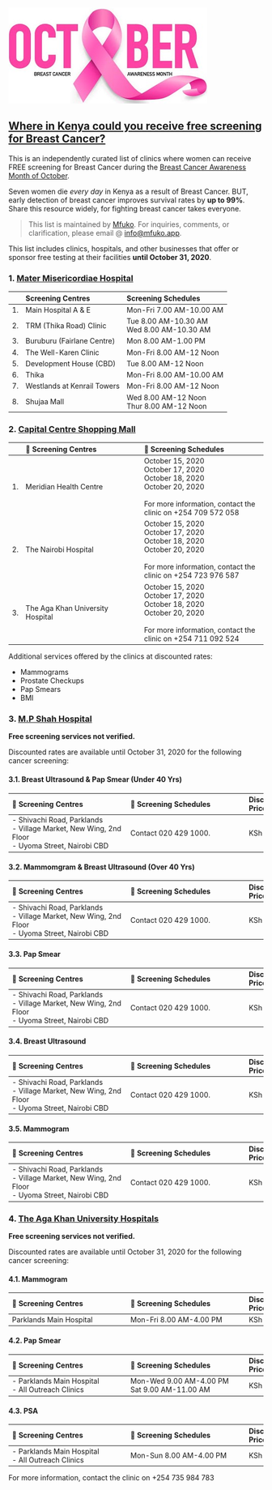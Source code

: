 ![OctoberPinkRibbon](/assets/OctoberPinkRibbon.jpg)

## [Where in Kenya could you receive free screening for Breast Cancer?](#breast-cancer-screening)

This is an independently curated list of clinics where women can receive FREE screening for Breast Cancer during the [Breast Cancer Awareness Month of October](https://www.who.int/cancer/events/breast_cancer_month/en/#:~:text=The%20Breast%20Cancer%20Awareness%20Month,palliative%20care%20of%20this%20disease.).

Seven women die _every day_ in Kenya as a result of Breast Cancer. BUT, early detection of breast cancer improves survival rates by **up to 99%**. Share this resource widely, for fighting breast cancer takes everyone.

>This list is maintained by [Mfuko](https://mfuko.app). For inquiries, comments, or clarification, please email @ info@mfuko.app.

This list includes clinics, hospitals, and other businesses that offer or sponsor free testing at their facilities **until October 31, 2020**.

### 1. [Mater Misericordiae Hospital](#mater)
<!-- 
References:
- https://twitter.com/ThikaRoadMall/status/1314117519100260353/photo/1
- https://twitter.com/materkenya/status/1313728342269534208/photo/1 

-->
| |Screening Centres|Screening Schedules|
| ---| :--- | :--- |
|1. |Main Hospital A & E|Mon-Fri 7.00 AM-10.00 AM|
|2.|TRM (Thika Road) Clinic| Tue 8.00 AM-10.30 AM<br>Wed 8.00 AM-10.30 AM|
|3.|Buruburu (Fairlane Centre)| Mon 8.00 AM-1.00 PM|
|4.|The Well-Karen Clinic|Mon-Fri 8.00 AM-12 Noon|
|5.|Development House (CBD)| Tue 8.00 AM-12 Noon|
|6.|Thika| Mon-Fri 8.00 AM-10.00 AM|
|7.|Westlands at Kenrail Towers| Mon-Fri 8.00 AM-12 Noon|
|8.|Shujaa Mall| Wed 8.00 AM-12 Noon<br>Thur 8.00 AM-12 Noon|
</div>

### 2. [Capital Centre Shopping Mall](#capital-centre)
<!--
References:
- https://twitter.com/CapitalCentre1/status/1311942670764462081/photo/1
-->
| |<div style="width:220px">:round_pushpin: Screening Centres</div>|<div style="width:220px">:calendar: Screening Schedules</div>|
| ---| :--- | :--- |
|1. |Meridian Health Centre|October 15, 2020<br>October 17, 2020<br>October 18, 2020<br>October 20, 2020<br><br>For more information, contact the clinic on +254 709 572 058|
|2. |The Nairobi Hospital|October 15, 2020<br>October 17, 2020<br>October 18, 2020<br>October 20, 2020<br><br>For more information, contact the clinic on +254 723 976 587|
|3. |The Aga Khan University Hospital|October 15, 2020<br>October 17, 2020<br>October 18, 2020<br>October 20, 2020<br><br>For more information, contact the clinic on +254 711 092 524|

Additional services offered by the clinics at discounted rates:
- Mammograms
- Prostate Checkups
- Pap Smears
- BMI

### 3. [M.P Shah Hospital](#MPShah)
<!--
References
- https://twitter.com/MPShahhospital/status/1313026812243574784/photo/1
-->
**Free screening services not verified.**

Discounted rates are available until October 31, 2020 for the following cancer screening:

#### 3.1. Breast Ultrasound & Pap Smear (Under 40 Yrs)
|<div style="width:220px">:round_pushpin: Screening Centres</div>|<div style="width:220px">:calendar: Screening Schedules</div>|Discounted Price|
| :--- | :--- | :--- |
|- Shivachi Road, Parklands <br> - Village Market, New Wing, 2nd Floor <br> - Uyoma Street, Nairobi CBD|Contact 020 429 1000.|KSh 3,000|


#### 3.2. Mammomgram & Breast Ultrasound (Over 40 Yrs)
|<div style="width:220px">:round_pushpin: Screening Centres</div>|<div style="width:220px">:calendar: Screening Schedules</div>|Discounted Price|
| :--- | :--- | :--- |
|- Shivachi Road, Parklands <br> - Village Market, New Wing, 2nd Floor <br> - Uyoma Street, Nairobi CBD|Contact 020 429 1000.|KSh 4,999|

#### 3.3. Pap Smear
|<div style="width:220px">:round_pushpin: Screening Centres</div>|<div style="width:220px">:calendar: Screening Schedules</div>|Discounted Price|
| :--- | :--- | :--- |
|- Shivachi Road, Parklands <br> - Village Market, New Wing, 2nd Floor <br> - Uyoma Street, Nairobi CBD|Contact 020 429 1000.|KSh 700|

#### 3.4. Breast Ultrasound
|<div style="width:220px">:round_pushpin: Screening Centres</div>|<div style="width:220px">:calendar: Screening Schedules</div>|Discounted Price|
| :--- | :--- | :--- |
|- Shivachi Road, Parklands <br> - Village Market, New Wing, 2nd Floor <br> - Uyoma Street, Nairobi CBD|Contact 020 429 1000.|KSh 2,300|

#### 3.5. Mammogram
|<div style="width:220px">:round_pushpin: Screening Centres</div>|<div style="width:220px">:calendar: Screening Schedules</div>|Discounted Price|
| :--- | :--- | :--- |
|- Shivachi Road, Parklands <br> - Village Market, New Wing, 2nd Floor <br> - Uyoma Street, Nairobi CBD|Contact 020 429 1000.|KSh 2,800|

### 4. [The Aga Khan University Hospitals](#AgaKhan)
<!--
References
- https://twitter.com/AKUHNairobi/status/1311534769109336065/photo/1

- https://twitter.com/AKUHNairobi/status/1315561028680380416/photo/1
-->

**Free screening services not verified.**

Discounted rates are available until October 31, 2020 for the following cancer screening:

#### 4.1. Mammogram
|<div style="width:220px">:round_pushpin: Screening Centres</div>|<div style="width:220px">:calendar: Screening Schedules</div>|Discounted Price|
| :--- | :--- | :--- |
|Parklands Main Hospital|Mon-Fri 8.00 AM-4.00 PM|KSh 2,450|

#### 4.2. Pap Smear
|<div style="width:220px">:round_pushpin: Screening Centres</div>|<div style="width:220px">:calendar: Screening Schedules</div>|Discounted Price|
| :--- | :--- | :--- |
|- Parklands Main Hospital<br> - All Outreach Clinics|Mon-Wed 9.00 AM-4.00 PM<br>Sat 9.00 AM-11.00 AM|KSh 1,100|

#### 4.3. PSA
|<div style="width:220px">:round_pushpin: Screening Centres</div>|<div style="width:220px">:calendar: Screening Schedules</div>|Discounted Price|
| :--- | :--- | :--- |
|- Parklands Main Hospital<br> - All Outreach Clinics|Mon-Sun 8.00 AM-4.00 PM|KSh 2,100|

For more information, contact the clinic on +254 735 984 783


<!---

Kenyatta National Hospital (KNH)
The Nairobi Hospital
Mombasa Hospital
Nairobi West Hospital
Coptic Hospital
  Offers breast cancer screening
  See if they have free screening available in October
Texas Cancer Centre

-->